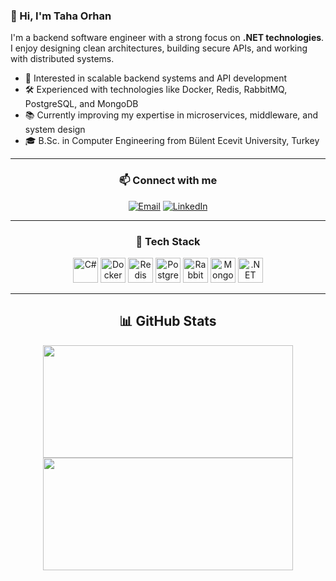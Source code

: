 ### 👋 Hi, I'm Taha Orhan

I'm a backend software engineer with a strong focus on **.NET technologies**.  
I enjoy designing clean architectures, building secure APIs, and working with distributed systems.

- 💼 Interested in scalable backend systems and API development  
- 🛠️ Experienced with technologies like Docker, Redis, RabbitMQ, PostgreSQL, and MongoDB  
- 📚 Currently improving my expertise in microservices, middleware, and system design  
- 🎓 B.Sc. in Computer Engineering from Bülent Ecevit University, Turkey

---

<h3 align="center">📫 Connect with me</h3>
<p align="center">
  <a href="mailto:tahaorhan39@gmail.com"><img alt="Email" src="https://img.shields.io/badge/Email-tahaorhan39@gmail.com-blue?style=flat&logo=gmail"></a>
  <a href="https://www.linkedin.com/in/tahaorhan/" target="_blank"><img alt="LinkedIn" src="https://img.shields.io/badge/LinkedIn-@tahaorhan-blue?style=flat&logo=linkedin"></a>
</p>

---

<h3 align="center">🧰 Tech Stack</h3>
<p align="center">
  <img src="https://cdn.jsdelivr.net/gh/devicons/devicon/icons/csharp/csharp-original.svg" width="40" height="40" alt="C#" />
  <img src="https://cdn.jsdelivr.net/gh/devicons/devicon/icons/docker/docker-original.svg" width="40" height="40" alt="Docker" />
  <img src="https://cdn.jsdelivr.net/gh/devicons/devicon/icons/redis/redis-original.svg" width="40" height="40" alt="Redis" />
  <img src="https://cdn.jsdelivr.net/gh/devicons/devicon/icons/postgresql/postgresql-original.svg" width="40" height="40" alt="PostgreSQL" />
  <img src="https://cdn.jsdelivr.net/gh/devicons/devicon/icons/rabbitmq/rabbitmq-original.svg" width="40" height="40" alt="RabbitMQ" />
  <img src="https://cdn.jsdelivr.net/gh/devicons/devicon/icons/mongodb/mongodb-original.svg" width="40" height="40" alt="MongoDB" />
  <img src="https://cdn.jsdelivr.net/gh/devicons/devicon/icons/dot-net/dot-net-original.svg" width="40" height="40" alt=".NET" />
</p>

---

<h2 align="center">📊 GitHub Stats</h2>
<p align="center">
  <img src="https://github-readme-stats.vercel.app/api?username=tahaorhan13&show_icons=true&theme=tokyonight" width="400" height="180">
  <img src="https://github-readme-stats.vercel.app/api/top-langs/?username=tahaorhan13&layout=compact&theme=tokyonight" width="400" height="180">
</p>

